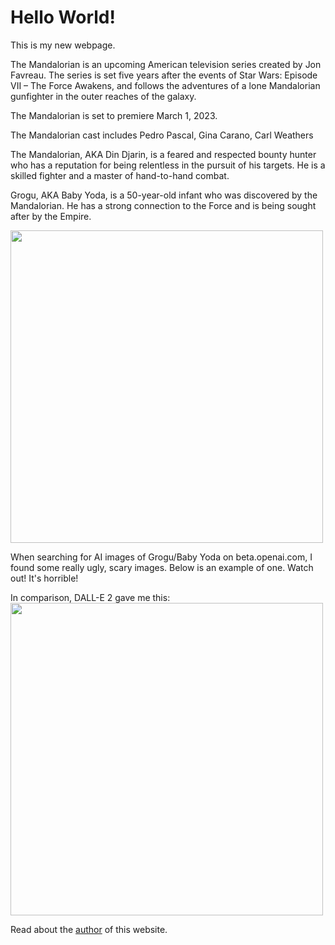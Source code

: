 # Hello World!

This is my new webpage.


The Mandalorian is an upcoming American television series created by Jon Favreau. The series is set five years after the events of Star Wars: Episode VII – The Force Awakens, and follows the adventures of a lone Mandalorian gunfighter in the outer reaches of the galaxy.

The Mandalorian is set to premiere March 1, 2023.

The Mandalorian cast includes Pedro Pascal, Gina Carano, Carl Weathers

The Mandalorian, AKA Din Djarin, is a feared and respected bounty hunter who has a reputation for being relentless in the pursuit of his targets. He is a skilled fighter and a master of hand-to-hand combat.

Grogu, AKA Baby Yoda, is a 50-year-old infant who was discovered by the Mandalorian. He has a strong connection to the Force and is being sought after by the Empire.

<img src="https://user-images.githubusercontent.com/116817238/205964042-17c22a37-bab5-4df2-8df6-ba6b02138248.png" width="500">

When searching for AI images of Grogu/Baby Yoda on beta.openai.com, I found some really ugly, scary images. Below is an example of one. Watch out! It's horrible!


In comparison, DALL-E 2 gave me this:<br> 
<img src="DALL·E 2022-12-06 11.18.09 - promotional art of baby yoda in space, cute, character art.png" width="500">

Read about the <a href="about.html">author</a> of this website.
